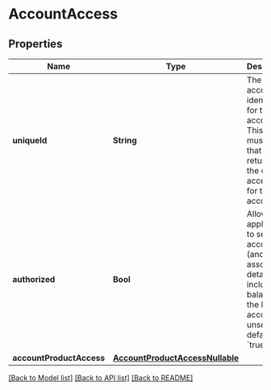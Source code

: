 # AccountAccess

## Properties
Name | Type | Description | Notes
------------ | ------------- | ------------- | -------------
**uniqueId** | **String** | The unique account identifier for this account. This value must match that returned by the data access API for this account. | 
**authorized** | **Bool** | Allow the application to see this account (and associated details, including balance) in the list of accounts  If unset, defaults to &#x60;true&#x60;. | [optional] [default to true]
**accountProductAccess** | [**AccountProductAccessNullable**](AccountProductAccessNullable.md) |  | [optional] 

[[Back to Model list]](../README.md#documentation-for-models) [[Back to API list]](../README.md#documentation-for-api-endpoints) [[Back to README]](../README.md)


